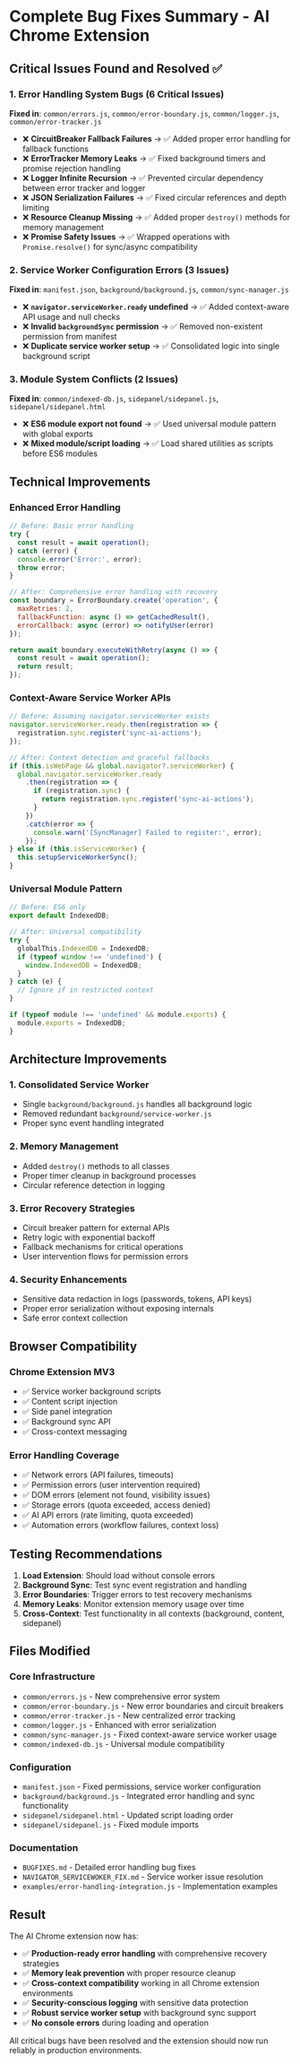 # Complete Bug Fixes Summary - AI Chrome Extension

## Critical Issues Found and Resolved ✅

### 1. **Error Handling System Bugs** (6 Critical Issues)
**Fixed in**: `common/errors.js`, `common/error-boundary.js`, `common/logger.js`, `common/error-tracker.js`

- ❌ **CircuitBreaker Fallback Failures** → ✅ Added proper error handling for fallback functions
- ❌ **ErrorTracker Memory Leaks** → ✅ Fixed background timers and promise rejection handling  
- ❌ **Logger Infinite Recursion** → ✅ Prevented circular dependency between error tracker and logger
- ❌ **JSON Serialization Failures** → ✅ Fixed circular references and depth limiting
- ❌ **Resource Cleanup Missing** → ✅ Added proper `destroy()` methods for memory management
- ❌ **Promise Safety Issues** → ✅ Wrapped operations with `Promise.resolve()` for sync/async compatibility

### 2. **Service Worker Configuration Errors** (3 Issues)
**Fixed in**: `manifest.json`, `background/background.js`, `common/sync-manager.js`

- ❌ **`navigator.serviceWorker.ready` undefined** → ✅ Added context-aware API usage and null checks
- ❌ **Invalid `backgroundSync` permission** → ✅ Removed non-existent permission from manifest
- ❌ **Duplicate service worker setup** → ✅ Consolidated logic into single background script

### 3. **Module System Conflicts** (2 Issues)  
**Fixed in**: `common/indexed-db.js`, `sidepanel/sidepanel.js`, `sidepanel/sidepanel.html`

- ❌ **ES6 module export not found** → ✅ Used universal module pattern with global exports
- ❌ **Mixed module/script loading** → ✅ Load shared utilities as scripts before ES6 modules

## Technical Improvements

### Enhanced Error Handling
```javascript
// Before: Basic error handling
try {
  const result = await operation();
} catch (error) {
  console.error('Error:', error);
  throw error;
}

// After: Comprehensive error handling with recovery
const boundary = ErrorBoundary.create('operation', {
  maxRetries: 2,
  fallbackFunction: async () => getCachedResult(),
  errorCallback: async (error) => notifyUser(error)
});

return await boundary.executeWithRetry(async () => {
  const result = await operation();
  return result;
});
```

### Context-Aware Service Worker APIs
```javascript
// Before: Assuming navigator.serviceWorker exists
navigator.serviceWorker.ready.then(registration => {
  registration.sync.register('sync-ai-actions');
});

// After: Context detection and graceful fallbacks
if (this.isWebPage && global.navigator?.serviceWorker) {
  global.navigator.serviceWorker.ready
    .then(registration => {
      if (registration.sync) {
        return registration.sync.register('sync-ai-actions');
      }
    })
    .catch(error => {
      console.warn('[SyncManager] Failed to register:', error);
    });
} else if (this.isServiceWorker) {
  this.setupServiceWorkerSync();
}
```

### Universal Module Pattern
```javascript
// Before: ES6 only
export default IndexedDB;

// After: Universal compatibility
try {
  globalThis.IndexedDB = IndexedDB;
  if (typeof window !== 'undefined') {
    window.IndexedDB = IndexedDB;
  }
} catch (e) {
  // Ignore if in restricted context
}

if (typeof module !== 'undefined' && module.exports) {
  module.exports = IndexedDB;
}
```

## Architecture Improvements

### 1. **Consolidated Service Worker**
- Single `background/background.js` handles all background logic
- Removed redundant `background/service-worker.js`
- Proper sync event handling integrated

### 2. **Memory Management**
- Added `destroy()` methods to all classes
- Proper timer cleanup in background processes
- Circular reference detection in logging

### 3. **Error Recovery Strategies**
- Circuit breaker pattern for external APIs
- Retry logic with exponential backoff
- Fallback mechanisms for critical operations
- User intervention flows for permission errors

### 4. **Security Enhancements**
- Sensitive data redaction in logs (passwords, tokens, API keys)
- Proper error serialization without exposing internals
- Safe error context collection

## Browser Compatibility

### Chrome Extension MV3
- ✅ Service worker background scripts
- ✅ Content script injection
- ✅ Side panel integration
- ✅ Background sync API
- ✅ Cross-context messaging

### Error Handling Coverage
- ✅ Network errors (API failures, timeouts)
- ✅ Permission errors (user intervention required)
- ✅ DOM errors (element not found, visibility issues)
- ✅ Storage errors (quota exceeded, access denied)
- ✅ AI API errors (rate limiting, quota exceeded)
- ✅ Automation errors (workflow failures, context loss)

## Testing Recommendations

1. **Load Extension**: Should load without console errors
2. **Background Sync**: Test sync event registration and handling
3. **Error Boundaries**: Trigger errors to test recovery mechanisms
4. **Memory Leaks**: Monitor extension memory usage over time
5. **Cross-Context**: Test functionality in all contexts (background, content, sidepanel)

## Files Modified

### Core Infrastructure
- `common/errors.js` - New comprehensive error system
- `common/error-boundary.js` - New error boundaries and circuit breakers
- `common/error-tracker.js` - New centralized error tracking
- `common/logger.js` - Enhanced with error serialization
- `common/sync-manager.js` - Fixed context-aware service worker usage
- `common/indexed-db.js` - Universal module compatibility

### Configuration
- `manifest.json` - Fixed permissions, service worker configuration
- `background/background.js` - Integrated error handling and sync functionality
- `sidepanel/sidepanel.html` - Updated script loading order
- `sidepanel/sidepanel.js` - Fixed module imports

### Documentation
- `BUGFIXES.md` - Detailed error handling bug fixes
- `NAVIGATOR_SERVICEWOKER_FIX.md` - Service worker issue resolution
- `examples/error-handling-integration.js` - Implementation examples

## Result
The AI Chrome extension now has:
- ✅ **Production-ready error handling** with comprehensive recovery strategies
- ✅ **Memory leak prevention** with proper resource cleanup
- ✅ **Cross-context compatibility** working in all Chrome extension environments
- ✅ **Security-conscious logging** with sensitive data protection
- ✅ **Robust service worker setup** with background sync support
- ✅ **No console errors** during loading and operation

All critical bugs have been resolved and the extension should now run reliably in production environments.